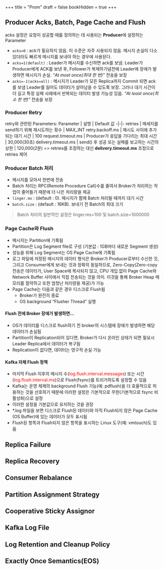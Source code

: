 +++
title = "Prom"
draft = false
bookHidden = true
+++

## Producer Acks, Batch, Page Cache and Flush
acks 설정은 요청이 성공할 때를 정의하는 데 사용되는 **Producer**에 설정하는 Parameter
- ```acks=0``` : ack가 필요하지 않음. 이 수준은 자주 사용되지 않음. 메시지 손실이 다소 있더라도 빠르게 메시지를 보내야 하는 경우에 사용된다.
- ```acks=1(default)``` : Leader가 메시지를 수신하면 ack를 보냄. Leader가 Producer에게
ACK를 보낸 후, Follower가 복제하기념전에 Leader에 장애가 발생하면 메시지가 손실. *“At most
once(최대 한 번)”* 전송을 보장
- ```acks=-1(acks=all)``` : 메시지가 Leader가 모든 Replica까지 Commit 되면 ack를 보냄
Leader를 잃어도 데이터가 살아남을 수 있도록 보장. 그러나 대기 시간이 더 길고 특정 실패
사례에서 반복되는 데이터 발생 가능성 있음. *“At least once(최소 한 번)”* 전송을 보장

### Producer Retry
retry와 관련된 Parameters:
Parameter | 설명 | Default 값
-|-|-
retries | 메세지를 send하기 위해 재시도하는 횟수 | MAX_INT
retry.backoff.ms | 재시도 사이에 추가되는 대기 시간 | 100
request.timeout.ms | Producer가 응답을 기다리는 최대 시간 | 30,000(30초)
delivery.timeout.ms | send() 후 성공 또는 실패를 보고하는 시간의 상한 | 120,000(2분)
=> retries를 조정하는 대신 **delivery.timeout.ms** 조정으로 retries 제어

### Producer Batch 처리
- 메시지를 모아서 한번에 전송
- Batch 처리는 RPC(Remote Procedure Call)수를 줄여서 Broker가 처리하는 작업이 줄어들기
때문에 더 나은 처리량을 제공
- ```linger.ms``` : (default : 0). 메시지가 함께 Batch 처리될 때까지 대기 시간
- ```batch.size``` : (default : 16KB). 보내기 전 Batch의 최대 크기

> Batch 처리의 일반적인 설정은 linger.ms=100 및 batch.size=1000000

### Page Cache와 Flush
- 메시지는 Partition에 기록됨
- Partition은 Log Segment file로 구성 (기본값 : 1GB마다 새로운 Segment 생성)
- 성능을 위해 Log Segment는 OS Page Cache에 기록됨
- 로그 파일에 저장된 메시지의 데이터 형식은 Broker가 Producer로부터 수신한 것, 그리고 Consumer에게 보내는 것과 정확히 동일하므로, Zero-Copy(Zero-copy 전송은 데이터가, User Space에 복사되지 않고, CPU 개입 없이 Page Cache와 Network Buffer 사이에서 직접 전송되는 것을 의미. 이것을 통해 Broker Heap 메모리를 절약하고 또한 엄청난 처리량을 제공)가 가능
-  Page Cache는 다음과 같은 경우 디스크로 Flush됨
    -  Broker가 완전히 종료
    -  OS background “Flusher Thread” 실행

#### Flush 전에 Broker 장애가 발생하면...
- OS가 데이터를 디스크로 flush하기 전 broker의 시스템에 장애가 발생하면 해당 데이터가 손실됨
- Partition이 Replication되어 있다면, Broker가 다시 온라인 상태가 되면 필요시 Leader Replica에서 데이터가 복구됨
- Replication이 없다면, 데이터는 영구적 손실 가능

#### Kafka 자체 Flush 정책
- 마지막 Flush 이후의 메시지 수(<span style="color: red">log.flush.interval.messages</span>) 또는 시간(<span style="color: red">log.flush.interval.ms</span>)으로 Flush(fsync)를 트리거하도록 설정할 수 있음
- Kafka는 운영 체제의 background Flush 기능(예: pdflush)을 더 효율적으로 허용하는 것을
선호하기 때문에 이러한 설정은 기본적으로 무한(기본적으로 fsync 비활성화)으로 설정
- 이러한 설정을 기본값으로 유지하는 것을 권장
- *.log 파일을 보면 디스크로 Flush된 데이터와 아직 Flush되지 않은 Page Cache (OS
Buffer)에 있는 데이터가 모두 표시됨
- Flush된 항목과 Flush되지 않은 항목을 표시하는 Linux 도구(예: vmtouch)도 있음

## Replica Failure

## Replica Recovery

## Consumer Rebalance

## Partition Assignment Strategy

## Cooperative Sticky Assignor

## Kafka Log File

## Log Retention and Cleanup Policy

## Exactly Once Semantics(EOS)